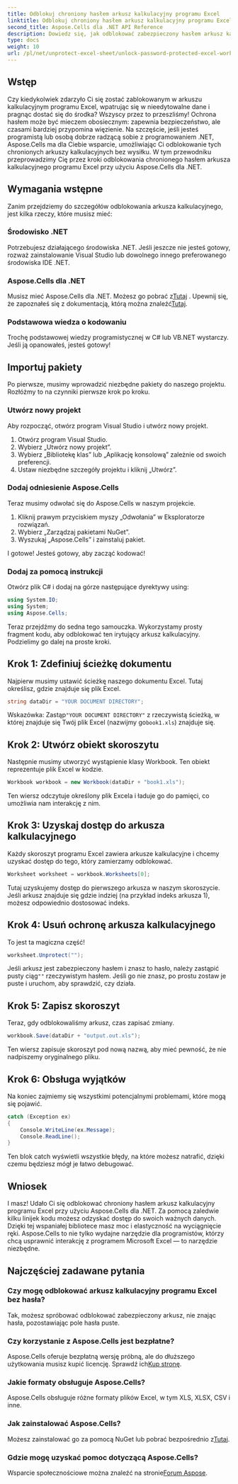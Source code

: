 ```yaml
---
title: Odblokuj chroniony hasłem arkusz kalkulacyjny programu Excel
linktitle: Odblokuj chroniony hasłem arkusz kalkulacyjny programu Excel
second_title: Aspose.Cells dla .NET API Reference
description: Dowiedz się, jak odblokować zabezpieczony hasłem arkusz kalkulacyjny programu Excel za pomocą Aspose.Cells dla .NET. Samouczek krok po kroku w języku C#.
type: docs
weight: 10
url: /pl/net/unprotect-excel-sheet/unlock-password-protected-excel-worksheet/
---
```

## Wstęp

Czy kiedykolwiek zdarzyło Ci się zostać zablokowanym w arkuszu kalkulacyjnym programu Excel, wpatrując się w nieedytowalne dane i pragnąc dostać się do środka? Wszyscy przez to przeszliśmy! Ochrona hasłem może być mieczem obosiecznym: zapewnia bezpieczeństwo, ale czasami bardziej przypomina więzienie. Na szczęście, jeśli jesteś programistą lub osobą dobrze radzącą sobie z programowaniem .NET, Aspose.Cells ma dla Ciebie wsparcie, umożliwiając Ci odblokowanie tych chronionych arkuszy kalkulacyjnych bez wysiłku. W tym przewodniku przeprowadzimy Cię przez kroki odblokowania chronionego hasłem arkusza kalkulacyjnego programu Excel przy użyciu Aspose.Cells dla .NET. 

## Wymagania wstępne

Zanim przejdziemy do szczegółów odblokowania arkusza kalkulacyjnego, jest kilka rzeczy, które musisz mieć:

### Środowisko .NET

Potrzebujesz działającego środowiska .NET. Jeśli jeszcze nie jesteś gotowy, rozważ zainstalowanie Visual Studio lub dowolnego innego preferowanego środowiska IDE .NET. 

### Aspose.Cells dla .NET

 Musisz mieć Aspose.Cells dla .NET. Możesz go pobrać z[Tutaj](https://releases.aspose.com/cells/net/) . Upewnij się, że zapoznałeś się z dokumentacją, którą można znaleźć[Tutaj](https://reference.aspose.com/cells/net/).

### Podstawowa wiedza o kodowaniu

Trochę podstawowej wiedzy programistycznej w C# lub VB.NET wystarczy. Jeśli ją opanowałeś, jesteś gotowy!

## Importuj pakiety

Po pierwsze, musimy wprowadzić niezbędne pakiety do naszego projektu. Rozłóżmy to na czynniki pierwsze krok po kroku.

### Utwórz nowy projekt

Aby rozpocząć, otwórz program Visual Studio i utwórz nowy projekt. 

1. Otwórz program Visual Studio. 
2. Wybierz „Utwórz nowy projekt”.
3. Wybierz „Bibliotekę klas” lub „Aplikację konsolową” zależnie od swoich preferencji.
4. Ustaw niezbędne szczegóły projektu i kliknij „Utwórz”.

### Dodaj odniesienie Aspose.Cells

Teraz musimy odwołać się do Aspose.Cells w naszym projekcie.

1. Kliknij prawym przyciskiem myszy „Odwołania” w Eksploratorze rozwiązań.
2. Wybierz „Zarządzaj pakietami NuGet”.
3. Wyszukaj „Aspose.Cells” i zainstaluj pakiet.

I gotowe! Jesteś gotowy, aby zacząć kodować!

### Dodaj za pomocą instrukcji

Otwórz plik C# i dodaj na górze następujące dyrektywy using:

```csharp
using System.IO;
using System;
using Aspose.Cells;
```

Teraz przejdźmy do sedna tego samouczka. Wykorzystamy prosty fragment kodu, aby odblokować ten irytujący arkusz kalkulacyjny. Podzielimy go dalej na proste kroki.

## Krok 1: Zdefiniuj ścieżkę dokumentu

Najpierw musimy ustawić ścieżkę naszego dokumentu Excel. Tutaj określisz, gdzie znajduje się plik Excel. 

```csharp
string dataDir = "YOUR DOCUMENT DIRECTORY";
```

 Wskazówka: Zastąp`"YOUR DOCUMENT DIRECTORY"` z rzeczywistą ścieżką, w której znajduje się Twój plik Excel (nazwijmy go`book1.xls`) znajduje się. 

## Krok 2: Utwórz obiekt skoroszytu

Następnie musimy utworzyć wystąpienie klasy Workbook. Ten obiekt reprezentuje plik Excel w kodzie.

```csharp
Workbook workbook = new Workbook(dataDir + "book1.xls");
```

Ten wiersz odczytuje określony plik Excela i ładuje go do pamięci, co umożliwia nam interakcję z nim.

## Krok 3: Uzyskaj dostęp do arkusza kalkulacyjnego

Każdy skoroszyt programu Excel zawiera arkusze kalkulacyjne i chcemy uzyskać dostęp do tego, który zamierzamy odblokować. 

```csharp
Worksheet worksheet = workbook.Worksheets[0];
```

Tutaj uzyskujemy dostęp do pierwszego arkusza w naszym skoroszycie. Jeśli arkusz znajduje się gdzie indziej (na przykład indeks arkusza 1), możesz odpowiednio dostosować indeks.

## Krok 4: Usuń ochronę arkusza kalkulacyjnego

To jest ta magiczna część! 

```csharp
worksheet.Unprotect("");
```

 Jeśli arkusz jest zabezpieczony hasłem i znasz to hasło, należy zastąpić pusty ciąg`""` rzeczywistym hasłem. Jeśli go nie znasz, po prostu zostaw je puste i uruchom, aby sprawdzić, czy działa.

## Krok 5: Zapisz skoroszyt

Teraz, gdy odblokowaliśmy arkusz, czas zapisać zmiany. 

```csharp
workbook.Save(dataDir + "output.out.xls");
```

Ten wiersz zapisuje skoroszyt pod nową nazwą, aby mieć pewność, że nie nadpiszemy oryginalnego pliku. 

## Krok 6: Obsługa wyjątków

Na koniec zajmiemy się wszystkimi potencjalnymi problemami, które mogą się pojawić. 

```csharp
catch (Exception ex)
{
    Console.WriteLine(ex.Message);
    Console.ReadLine();
}
```

Ten blok catch wyświetli wszystkie błędy, na które możesz natrafić, dzięki czemu będziesz mógł je łatwo debugować. 

## Wniosek

I masz! Udało Ci się odblokować chroniony hasłem arkusz kalkulacyjny programu Excel przy użyciu Aspose.Cells dla .NET. Za pomocą zaledwie kilku linijek kodu możesz odzyskać dostęp do swoich ważnych danych. Dzięki tej wspaniałej bibliotece masz moc i elastyczność na wyciągnięcie ręki. Aspose.Cells to nie tylko wydajne narzędzie dla programistów, którzy chcą usprawnić interakcję z programem Microsoft Excel — to narzędzie niezbędne.

## Najczęściej zadawane pytania

### Czy mogę odblokować arkusz kalkulacyjny programu Excel bez hasła?  
Tak, możesz spróbować odblokować zabezpieczony arkusz, nie znając hasła, pozostawiając pole hasła puste.

### Czy korzystanie z Aspose.Cells jest bezpłatne?  
 Aspose.Cells oferuje bezpłatną wersję próbną, ale do dłuższego użytkowania musisz kupić licencję. Sprawdź ich[Kup stronę](https://purchase.aspose.com/buy).

### Jakie formaty obsługuje Aspose.Cells?  
Aspose.Cells obsługuje różne formaty plików Excel, w tym XLS, XLSX, CSV i inne.

### Jak zainstalować Aspose.Cells?  
 Możesz zainstalować go za pomocą NuGet lub pobrać bezpośrednio z[Tutaj](https://releases.aspose.com/cells/net/).

### Gdzie mogę uzyskać pomoc dotyczącą Aspose.Cells?  
 Wsparcie społecznościowe można znaleźć na stronie[Forum Aspose](https://forum.aspose.com/c/cells/9).